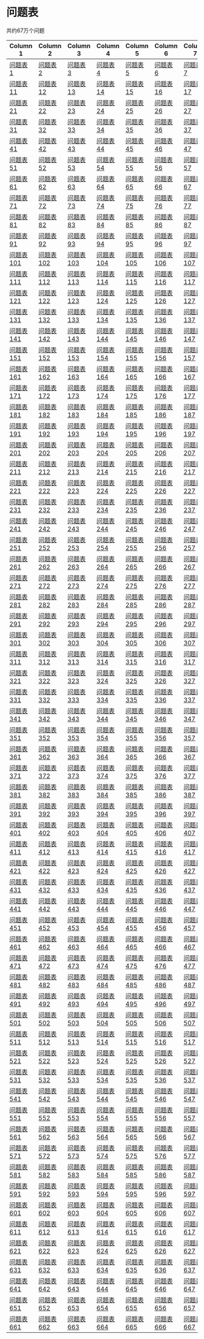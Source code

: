 
# 问题表

共约67万个问题




| Column 1 | Column 2 | Column 3 | Column 4 | Column 5 | Column 6 | Column 7 | Column 8 | Column 9 | Column 10 |
| --- | --- | --- | --- | --- | --- | --- | --- | --- | --- |
| [问题表 1](./1.md) | [问题表 2](./2.md) | [问题表 3](./3.md) | [问题表 4](./4.md) | [问题表 5](./5.md) | [问题表 6](./6.md) | [问题表 7](./7.md) | [问题表 8](./8.md) | [问题表 9](./9.md) | [问题表 10](./10.md) |
| [问题表 11](./11.md) | [问题表 12](./12.md) | [问题表 13](./13.md) | [问题表 14](./14.md) | [问题表 15](./15.md) | [问题表 16](./16.md) | [问题表 17](./17.md) | [问题表 18](./18.md) | [问题表 19](./19.md) | [问题表 20](./20.md) |
| [问题表 21](./21.md) | [问题表 22](./22.md) | [问题表 23](./23.md) | [问题表 24](./24.md) | [问题表 25](./25.md) | [问题表 26](./26.md) | [问题表 27](./27.md) | [问题表 28](./28.md) | [问题表 29](./29.md) | [问题表 30](./30.md) |
| [问题表 31](./31.md) | [问题表 32](./32.md) | [问题表 33](./33.md) | [问题表 34](./34.md) | [问题表 35](./35.md) | [问题表 36](./36.md) | [问题表 37](./37.md) | [问题表 38](./38.md) | [问题表 39](./39.md) | [问题表 40](./40.md) |
| [问题表 41](./41.md) | [问题表 42](./42.md) | [问题表 43](./43.md) | [问题表 44](./44.md) | [问题表 45](./45.md) | [问题表 46](./46.md) | [问题表 47](./47.md) | [问题表 48](./48.md) | [问题表 49](./49.md) | [问题表 50](./50.md) |
| [问题表 51](./51.md) | [问题表 52](./52.md) | [问题表 53](./53.md) | [问题表 54](./54.md) | [问题表 55](./55.md) | [问题表 56](./56.md) | [问题表 57](./57.md) | [问题表 58](./58.md) | [问题表 59](./59.md) | [问题表 60](./60.md) |
| [问题表 61](./61.md) | [问题表 62](./62.md) | [问题表 63](./63.md) | [问题表 64](./64.md) | [问题表 65](./65.md) | [问题表 66](./66.md) | [问题表 67](./67.md) | [问题表 68](./68.md) | [问题表 69](./69.md) | [问题表 70](./70.md) |
| [问题表 71](./71.md) | [问题表 72](./72.md) | [问题表 73](./73.md) | [问题表 74](./74.md) | [问题表 75](./75.md) | [问题表 76](./76.md) | [问题表 77](./77.md) | [问题表 78](./78.md) | [问题表 79](./79.md) | [问题表 80](./80.md) |
| [问题表 81](./81.md) | [问题表 82](./82.md) | [问题表 83](./83.md) | [问题表 84](./84.md) | [问题表 85](./85.md) | [问题表 86](./86.md) | [问题表 87](./87.md) | [问题表 88](./88.md) | [问题表 89](./89.md) | [问题表 90](./90.md) |
| [问题表 91](./91.md) | [问题表 92](./92.md) | [问题表 93](./93.md) | [问题表 94](./94.md) | [问题表 95](./95.md) | [问题表 96](./96.md) | [问题表 97](./97.md) | [问题表 98](./98.md) | [问题表 99](./99.md) | [问题表 100](./100.md) |
| [问题表 101](./101.md) | [问题表 102](./102.md) | [问题表 103](./103.md) | [问题表 104](./104.md) | [问题表 105](./105.md) | [问题表 106](./106.md) | [问题表 107](./107.md) | [问题表 108](./108.md) | [问题表 109](./109.md) | [问题表 110](./110.md) |
| [问题表 111](./111.md) | [问题表 112](./112.md) | [问题表 113](./113.md) | [问题表 114](./114.md) | [问题表 115](./115.md) | [问题表 116](./116.md) | [问题表 117](./117.md) | [问题表 118](./118.md) | [问题表 119](./119.md) | [问题表 120](./120.md) |
| [问题表 121](./121.md) | [问题表 122](./122.md) | [问题表 123](./123.md) | [问题表 124](./124.md) | [问题表 125](./125.md) | [问题表 126](./126.md) | [问题表 127](./127.md) | [问题表 128](./128.md) | [问题表 129](./129.md) | [问题表 130](./130.md) |
| [问题表 131](./131.md) | [问题表 132](./132.md) | [问题表 133](./133.md) | [问题表 134](./134.md) | [问题表 135](./135.md) | [问题表 136](./136.md) | [问题表 137](./137.md) | [问题表 138](./138.md) | [问题表 139](./139.md) | [问题表 140](./140.md) |
| [问题表 141](./141.md) | [问题表 142](./142.md) | [问题表 143](./143.md) | [问题表 144](./144.md) | [问题表 145](./145.md) | [问题表 146](./146.md) | [问题表 147](./147.md) | [问题表 148](./148.md) | [问题表 149](./149.md) | [问题表 150](./150.md) |
| [问题表 151](./151.md) | [问题表 152](./152.md) | [问题表 153](./153.md) | [问题表 154](./154.md) | [问题表 155](./155.md) | [问题表 156](./156.md) | [问题表 157](./157.md) | [问题表 158](./158.md) | [问题表 159](./159.md) | [问题表 160](./160.md) |
| [问题表 161](./161.md) | [问题表 162](./162.md) | [问题表 163](./163.md) | [问题表 164](./164.md) | [问题表 165](./165.md) | [问题表 166](./166.md) | [问题表 167](./167.md) | [问题表 168](./168.md) | [问题表 169](./169.md) | [问题表 170](./170.md) |
| [问题表 171](./171.md) | [问题表 172](./172.md) | [问题表 173](./173.md) | [问题表 174](./174.md) | [问题表 175](./175.md) | [问题表 176](./176.md) | [问题表 177](./177.md) | [问题表 178](./178.md) | [问题表 179](./179.md) | [问题表 180](./180.md) |
| [问题表 181](./181.md) | [问题表 182](./182.md) | [问题表 183](./183.md) | [问题表 184](./184.md) | [问题表 185](./185.md) | [问题表 186](./186.md) | [问题表 187](./187.md) | [问题表 188](./188.md) | [问题表 189](./189.md) | [问题表 190](./190.md) |
| [问题表 191](./191.md) | [问题表 192](./192.md) | [问题表 193](./193.md) | [问题表 194](./194.md) | [问题表 195](./195.md) | [问题表 196](./196.md) | [问题表 197](./197.md) | [问题表 198](./198.md) | [问题表 199](./199.md) | [问题表 200](./200.md) |
| [问题表 201](./201.md) | [问题表 202](./202.md) | [问题表 203](./203.md) | [问题表 204](./204.md) | [问题表 205](./205.md) | [问题表 206](./206.md) | [问题表 207](./207.md) | [问题表 208](./208.md) | [问题表 209](./209.md) | [问题表 210](./210.md) |
| [问题表 211](./211.md) | [问题表 212](./212.md) | [问题表 213](./213.md) | [问题表 214](./214.md) | [问题表 215](./215.md) | [问题表 216](./216.md) | [问题表 217](./217.md) | [问题表 218](./218.md) | [问题表 219](./219.md) | [问题表 220](./220.md) |
| [问题表 221](./221.md) | [问题表 222](./222.md) | [问题表 223](./223.md) | [问题表 224](./224.md) | [问题表 225](./225.md) | [问题表 226](./226.md) | [问题表 227](./227.md) | [问题表 228](./228.md) | [问题表 229](./229.md) | [问题表 230](./230.md) |
| [问题表 231](./231.md) | [问题表 232](./232.md) | [问题表 233](./233.md) | [问题表 234](./234.md) | [问题表 235](./235.md) | [问题表 236](./236.md) | [问题表 237](./237.md) | [问题表 238](./238.md) | [问题表 239](./239.md) | [问题表 240](./240.md) |
| [问题表 241](./241.md) | [问题表 242](./242.md) | [问题表 243](./243.md) | [问题表 244](./244.md) | [问题表 245](./245.md) | [问题表 246](./246.md) | [问题表 247](./247.md) | [问题表 248](./248.md) | [问题表 249](./249.md) | [问题表 250](./250.md) |
| [问题表 251](./251.md) | [问题表 252](./252.md) | [问题表 253](./253.md) | [问题表 254](./254.md) | [问题表 255](./255.md) | [问题表 256](./256.md) | [问题表 257](./257.md) | [问题表 258](./258.md) | [问题表 259](./259.md) | [问题表 260](./260.md) |
| [问题表 261](./261.md) | [问题表 262](./262.md) | [问题表 263](./263.md) | [问题表 264](./264.md) | [问题表 265](./265.md) | [问题表 266](./266.md) | [问题表 267](./267.md) | [问题表 268](./268.md) | [问题表 269](./269.md) | [问题表 270](./270.md) |
| [问题表 271](./271.md) | [问题表 272](./272.md) | [问题表 273](./273.md) | [问题表 274](./274.md) | [问题表 275](./275.md) | [问题表 276](./276.md) | [问题表 277](./277.md) | [问题表 278](./278.md) | [问题表 279](./279.md) | [问题表 280](./280.md) |
| [问题表 281](./281.md) | [问题表 282](./282.md) | [问题表 283](./283.md) | [问题表 284](./284.md) | [问题表 285](./285.md) | [问题表 286](./286.md) | [问题表 287](./287.md) | [问题表 288](./288.md) | [问题表 289](./289.md) | [问题表 290](./290.md) |
| [问题表 291](./291.md) | [问题表 292](./292.md) | [问题表 293](./293.md) | [问题表 294](./294.md) | [问题表 295](./295.md) | [问题表 296](./296.md) | [问题表 297](./297.md) | [问题表 298](./298.md) | [问题表 299](./299.md) | [问题表 300](./300.md) |
| [问题表 301](./301.md) | [问题表 302](./302.md) | [问题表 303](./303.md) | [问题表 304](./304.md) | [问题表 305](./305.md) | [问题表 306](./306.md) | [问题表 307](./307.md) | [问题表 308](./308.md) | [问题表 309](./309.md) | [问题表 310](./310.md) |
| [问题表 311](./311.md) | [问题表 312](./312.md) | [问题表 313](./313.md) | [问题表 314](./314.md) | [问题表 315](./315.md) | [问题表 316](./316.md) | [问题表 317](./317.md) | [问题表 318](./318.md) | [问题表 319](./319.md) | [问题表 320](./320.md) |
| [问题表 321](./321.md) | [问题表 322](./322.md) | [问题表 323](./323.md) | [问题表 324](./324.md) | [问题表 325](./325.md) | [问题表 326](./326.md) | [问题表 327](./327.md) | [问题表 328](./328.md) | [问题表 329](./329.md) | [问题表 330](./330.md) |
| [问题表 331](./331.md) | [问题表 332](./332.md) | [问题表 333](./333.md) | [问题表 334](./334.md) | [问题表 335](./335.md) | [问题表 336](./336.md) | [问题表 337](./337.md) | [问题表 338](./338.md) | [问题表 339](./339.md) | [问题表 340](./340.md) |
| [问题表 341](./341.md) | [问题表 342](./342.md) | [问题表 343](./343.md) | [问题表 344](./344.md) | [问题表 345](./345.md) | [问题表 346](./346.md) | [问题表 347](./347.md) | [问题表 348](./348.md) | [问题表 349](./349.md) | [问题表 350](./350.md) |
| [问题表 351](./351.md) | [问题表 352](./352.md) | [问题表 353](./353.md) | [问题表 354](./354.md) | [问题表 355](./355.md) | [问题表 356](./356.md) | [问题表 357](./357.md) | [问题表 358](./358.md) | [问题表 359](./359.md) | [问题表 360](./360.md) |
| [问题表 361](./361.md) | [问题表 362](./362.md) | [问题表 363](./363.md) | [问题表 364](./364.md) | [问题表 365](./365.md) | [问题表 366](./366.md) | [问题表 367](./367.md) | [问题表 368](./368.md) | [问题表 369](./369.md) | [问题表 370](./370.md) |
| [问题表 371](./371.md) | [问题表 372](./372.md) | [问题表 373](./373.md) | [问题表 374](./374.md) | [问题表 375](./375.md) | [问题表 376](./376.md) | [问题表 377](./377.md) | [问题表 378](./378.md) | [问题表 379](./379.md) | [问题表 380](./380.md) |
| [问题表 381](./381.md) | [问题表 382](./382.md) | [问题表 383](./383.md) | [问题表 384](./384.md) | [问题表 385](./385.md) | [问题表 386](./386.md) | [问题表 387](./387.md) | [问题表 388](./388.md) | [问题表 389](./389.md) | [问题表 390](./390.md) |
| [问题表 391](./391.md) | [问题表 392](./392.md) | [问题表 393](./393.md) | [问题表 394](./394.md) | [问题表 395](./395.md) | [问题表 396](./396.md) | [问题表 397](./397.md) | [问题表 398](./398.md) | [问题表 399](./399.md) | [问题表 400](./400.md) |
| [问题表 401](./401.md) | [问题表 402](./402.md) | [问题表 403](./403.md) | [问题表 404](./404.md) | [问题表 405](./405.md) | [问题表 406](./406.md) | [问题表 407](./407.md) | [问题表 408](./408.md) | [问题表 409](./409.md) | [问题表 410](./410.md) |
| [问题表 411](./411.md) | [问题表 412](./412.md) | [问题表 413](./413.md) | [问题表 414](./414.md) | [问题表 415](./415.md) | [问题表 416](./416.md) | [问题表 417](./417.md) | [问题表 418](./418.md) | [问题表 419](./419.md) | [问题表 420](./420.md) |
| [问题表 421](./421.md) | [问题表 422](./422.md) | [问题表 423](./423.md) | [问题表 424](./424.md) | [问题表 425](./425.md) | [问题表 426](./426.md) | [问题表 427](./427.md) | [问题表 428](./428.md) | [问题表 429](./429.md) | [问题表 430](./430.md) |
| [问题表 431](./431.md) | [问题表 432](./432.md) | [问题表 433](./433.md) | [问题表 434](./434.md) | [问题表 435](./435.md) | [问题表 436](./436.md) | [问题表 437](./437.md) | [问题表 438](./438.md) | [问题表 439](./439.md) | [问题表 440](./440.md) |
| [问题表 441](./441.md) | [问题表 442](./442.md) | [问题表 443](./443.md) | [问题表 444](./444.md) | [问题表 445](./445.md) | [问题表 446](./446.md) | [问题表 447](./447.md) | [问题表 448](./448.md) | [问题表 449](./449.md) | [问题表 450](./450.md) |
| [问题表 451](./451.md) | [问题表 452](./452.md) | [问题表 453](./453.md) | [问题表 454](./454.md) | [问题表 455](./455.md) | [问题表 456](./456.md) | [问题表 457](./457.md) | [问题表 458](./458.md) | [问题表 459](./459.md) | [问题表 460](./460.md) |
| [问题表 461](./461.md) | [问题表 462](./462.md) | [问题表 463](./463.md) | [问题表 464](./464.md) | [问题表 465](./465.md) | [问题表 466](./466.md) | [问题表 467](./467.md) | [问题表 468](./468.md) | [问题表 469](./469.md) | [问题表 470](./470.md) |
| [问题表 471](./471.md) | [问题表 472](./472.md) | [问题表 473](./473.md) | [问题表 474](./474.md) | [问题表 475](./475.md) | [问题表 476](./476.md) | [问题表 477](./477.md) | [问题表 478](./478.md) | [问题表 479](./479.md) | [问题表 480](./480.md) |
| [问题表 481](./481.md) | [问题表 482](./482.md) | [问题表 483](./483.md) | [问题表 484](./484.md) | [问题表 485](./485.md) | [问题表 486](./486.md) | [问题表 487](./487.md) | [问题表 488](./488.md) | [问题表 489](./489.md) | [问题表 490](./490.md) |
| [问题表 491](./491.md) | [问题表 492](./492.md) | [问题表 493](./493.md) | [问题表 494](./494.md) | [问题表 495](./495.md) | [问题表 496](./496.md) | [问题表 497](./497.md) | [问题表 498](./498.md) | [问题表 499](./499.md) | [问题表 500](./500.md) |
| [问题表 501](./501.md) | [问题表 502](./502.md) | [问题表 503](./503.md) | [问题表 504](./504.md) | [问题表 505](./505.md) | [问题表 506](./506.md) | [问题表 507](./507.md) | [问题表 508](./508.md) | [问题表 509](./509.md) | [问题表 510](./510.md) |
| [问题表 511](./511.md) | [问题表 512](./512.md) | [问题表 513](./513.md) | [问题表 514](./514.md) | [问题表 515](./515.md) | [问题表 516](./516.md) | [问题表 517](./517.md) | [问题表 518](./518.md) | [问题表 519](./519.md) | [问题表 520](./520.md) |
| [问题表 521](./521.md) | [问题表 522](./522.md) | [问题表 523](./523.md) | [问题表 524](./524.md) | [问题表 525](./525.md) | [问题表 526](./526.md) | [问题表 527](./527.md) | [问题表 528](./528.md) | [问题表 529](./529.md) | [问题表 530](./530.md) |
| [问题表 531](./531.md) | [问题表 532](./532.md) | [问题表 533](./533.md) | [问题表 534](./534.md) | [问题表 535](./535.md) | [问题表 536](./536.md) | [问题表 537](./537.md) | [问题表 538](./538.md) | [问题表 539](./539.md) | [问题表 540](./540.md) |
| [问题表 541](./541.md) | [问题表 542](./542.md) | [问题表 543](./543.md) | [问题表 544](./544.md) | [问题表 545](./545.md) | [问题表 546](./546.md) | [问题表 547](./547.md) | [问题表 548](./548.md) | [问题表 549](./549.md) | [问题表 550](./550.md) |
| [问题表 551](./551.md) | [问题表 552](./552.md) | [问题表 553](./553.md) | [问题表 554](./554.md) | [问题表 555](./555.md) | [问题表 556](./556.md) | [问题表 557](./557.md) | [问题表 558](./558.md) | [问题表 559](./559.md) | [问题表 560](./560.md) |
| [问题表 561](./561.md) | [问题表 562](./562.md) | [问题表 563](./563.md) | [问题表 564](./564.md) | [问题表 565](./565.md) | [问题表 566](./566.md) | [问题表 567](./567.md) | [问题表 568](./568.md) | [问题表 569](./569.md) | [问题表 570](./570.md) |
| [问题表 571](./571.md) | [问题表 572](./572.md) | [问题表 573](./573.md) | [问题表 574](./574.md) | [问题表 575](./575.md) | [问题表 576](./576.md) | [问题表 577](./577.md) | [问题表 578](./578.md) | [问题表 579](./579.md) | [问题表 580](./580.md) |
| [问题表 581](./581.md) | [问题表 582](./582.md) | [问题表 583](./583.md) | [问题表 584](./584.md) | [问题表 585](./585.md) | [问题表 586](./586.md) | [问题表 587](./587.md) | [问题表 588](./588.md) | [问题表 589](./589.md) | [问题表 590](./590.md) |
| [问题表 591](./591.md) | [问题表 592](./592.md) | [问题表 593](./593.md) | [问题表 594](./594.md) | [问题表 595](./595.md) | [问题表 596](./596.md) | [问题表 597](./597.md) | [问题表 598](./598.md) | [问题表 599](./599.md) | [问题表 600](./600.md) |
| [问题表 601](./601.md) | [问题表 602](./602.md) | [问题表 603](./603.md) | [问题表 604](./604.md) | [问题表 605](./605.md) | [问题表 606](./606.md) | [问题表 607](./607.md) | [问题表 608](./608.md) | [问题表 609](./609.md) | [问题表 610](./610.md) |
| [问题表 611](./611.md) | [问题表 612](./612.md) | [问题表 613](./613.md) | [问题表 614](./614.md) | [问题表 615](./615.md) | [问题表 616](./616.md) | [问题表 617](./617.md) | [问题表 618](./618.md) | [问题表 619](./619.md) | [问题表 620](./620.md) |
| [问题表 621](./621.md) | [问题表 622](./622.md) | [问题表 623](./623.md) | [问题表 624](./624.md) | [问题表 625](./625.md) | [问题表 626](./626.md) | [问题表 627](./627.md) | [问题表 628](./628.md) | [问题表 629](./629.md) | [问题表 630](./630.md) |
| [问题表 631](./631.md) | [问题表 632](./632.md) | [问题表 633](./633.md) | [问题表 634](./634.md) | [问题表 635](./635.md) | [问题表 636](./636.md) | [问题表 637](./637.md) | [问题表 638](./638.md) | [问题表 639](./639.md) | [问题表 640](./640.md) |
| [问题表 641](./641.md) | [问题表 642](./642.md) | [问题表 643](./643.md) | [问题表 644](./644.md) | [问题表 645](./645.md) | [问题表 646](./646.md) | [问题表 647](./647.md) | [问题表 648](./648.md) | [问题表 649](./649.md) | [问题表 650](./650.md) |
| [问题表 651](./651.md) | [问题表 652](./652.md) | [问题表 653](./653.md) | [问题表 654](./654.md) | [问题表 655](./655.md) | [问题表 656](./656.md) | [问题表 657](./657.md) | [问题表 658](./658.md) | [问题表 659](./659.md) | [问题表 660](./660.md) |
| [问题表 661](./661.md) | [问题表 662](./662.md) | [问题表 663](./663.md) | [问题表 664](./664.md) | [问题表 665](./665.md) | [问题表 666](./666.md) | [问题表 667](./667.md) | [问题表 668](./668.md) | [问题表 669](./669.md) | [问题表 670](./670.md) |



